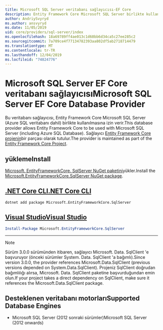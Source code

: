 ```yaml
---
title: Microsoft SQL Server veritabanı sağlayıcısı-EF Core
description: Entity Framework Core Microsoft SQL Server birlikte kullanılmasına izin veren veritabanı sağlayıcısına yönelik belgeler
author: AndriySvyryd
ms.author: ansvyryd
ms.date: 11/05/2019
uid: core/providers/sql-server/index
ms.openlocfilehash: 18a69789ff4ae013c1d60bb6d34ca5c27ee285c2
ms.sourcegitcommit: 7a709ce4f77134782393aa802df5ab2718714479
ms.translationtype: MT
ms.contentlocale: tr-TR
ms.lasthandoff: 12/04/2019
ms.locfileid: "74824776"
---
```

# <a name="microsoft-sql-server-ef-core-database-provider"></a><span data-ttu-id="24864-103">Microsoft SQL Server EF Core veritabanı sağlayıcısı</span><span class="sxs-lookup"><span data-stu-id="24864-103">Microsoft SQL Server EF Core Database Provider</span></span>

<span data-ttu-id="24864-104">Bu veritabanı sağlayıcısı, Entity Framework Core Microsoft SQL Server (Azure SQL veritabanı dahil) birlikte kullanılmasına izin verir.</span><span class="sxs-lookup"><span data-stu-id="24864-104">This database provider allows Entity Framework Core to be used with Microsoft SQL Server (including Azure SQL Database).</span></span> <span data-ttu-id="24864-105">Sağlayıcı [Entity Framework Core projenin](https://github.com/aspnet/EntityFrameworkCore)bir parçası olarak tutulur.</span><span class="sxs-lookup"><span data-stu-id="24864-105">The provider is maintained as part of the [Entity Framework Core Project](https://github.com/aspnet/EntityFrameworkCore).</span></span>

## <a name="install"></a><span data-ttu-id="24864-106">yükleme</span><span class="sxs-lookup"><span data-stu-id="24864-106">Install</span></span>

<span data-ttu-id="24864-107">[Microsoft. EntityFrameworkCore. SqlServer NuGet paketini](https://www.nuget.org/packages/Microsoft.EntityFrameworkCore.SqlServer/)yükler.</span><span class="sxs-lookup"><span data-stu-id="24864-107">Install the [Microsoft.EntityFrameworkCore.SqlServer NuGet package](https://www.nuget.org/packages/Microsoft.EntityFrameworkCore.SqlServer/).</span></span>

## <a name="net-core-clitabdotnet-core-cli"></a>[<span data-ttu-id="24864-108">.NET Core CLI</span><span class="sxs-lookup"><span data-stu-id="24864-108">.NET Core CLI</span></span>](#tab/dotnet-core-cli)

```dotnetcli
dotnet add package Microsoft.EntityFrameworkCore.SqlServer
```

## <a name="visual-studiotabvs"></a>[<span data-ttu-id="24864-109">Visual Studio</span><span class="sxs-lookup"><span data-stu-id="24864-109">Visual Studio</span></span>](#tab/vs)

``` powershell
Install-Package Microsoft.EntityFrameworkCore.SqlServer
```

***

> [!NOTE]
> <span data-ttu-id="24864-110">Sürüm 3.0.0 sürümünden itibaren, sağlayıcı Microsoft. Data. SqlClient 'e başvuruyor (önceki sürümler System. Data. SqlClient 'a bağımlı).</span><span class="sxs-lookup"><span data-stu-id="24864-110">Since version 3.0.0, the provider references Microsoft.Data.SqlClient (previous versions depended on System.Data.SqlClient).</span></span> <span data-ttu-id="24864-111">Projeniz SqlClient doğrudan bağımlılığı alırsa, Microsoft. Data. SqlClient paketine başvurduğundan emin olun.</span><span class="sxs-lookup"><span data-stu-id="24864-111">If your project takes a direct dependency on SqlClient, make sure it references the Microsoft.Data.SqlClient package.</span></span>

## <a name="supported-database-engines"></a><span data-ttu-id="24864-112">Desteklenen veritabanı motorları</span><span class="sxs-lookup"><span data-stu-id="24864-112">Supported Database Engines</span></span>

* <span data-ttu-id="24864-113">Microsoft SQL Server (2012 sonraki sürümler)</span><span class="sxs-lookup"><span data-stu-id="24864-113">Microsoft SQL Server (2012 onwards)</span></span>
